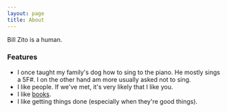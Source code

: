 ```yaml
---
layout: page
title: About
---
```


Bill Zito is a human.

### Features

- I once taught my family's dog how to sing to the piano. He mostly sings a 5F#. I on the other hand am more usually asked not to sing.
- I like people. If we've met, it's very likely that I like you.
- I like [books](https://www.goodreads.com/review/list/107138592-bill-zito?order=d&ref=nav_mybooks&shelf=read&sort=rating).
- I like getting things done (especially when they're good things).
